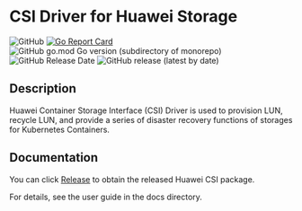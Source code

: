 # CSI Driver for Huawei Storage

![GitHub](https://img.shields.io/github/license/Huawei/eSDK_K8S_Plugin)
[![Go Report Card](https://goreportcard.com/badge/github.com/huawei/esdk_k8s_plugin)](https://goreportcard.com/report/github.com/huawei/esdk_k8s_plugin)
![GitHub go.mod Go version (subdirectory of monorepo)](https://img.shields.io/github/go-mod/go-version/Huawei/eSDK_K8S_Plugin)
![GitHub Release Date](https://img.shields.io/github/release-date/Huawei/eSDK_K8S_Plugin)
![GitHub release (latest by date)](https://img.shields.io/github/downloads/Huawei/eSDK_K8S_Plugin/latest/total)

## Description

Huawei Container Storage Interface (CSI) Driver is used to provision LUN, recycle LUN, 
and provide a series of disaster recovery functions of storages for Kubernetes Containers.

## Documentation

You can click [Release](https://github.com/Huawei/eSDK_K8S_Plugin/releases) to obtain the released Huawei CSI package.

For details, see the user guide in the docs directory.